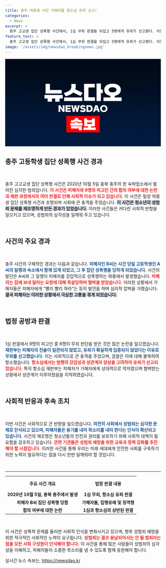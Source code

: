 ```yaml
---
title: 충주 여중생 사건 가해자들 항소심 유죄 선고!
categories:
  - News
excerpt: >
  충주 고교생 집단 성폭행 사건에서, 1심 무죄 판결을 뒤집고 5명에게 유죄가 선고됐다. 이들은 피해 여중생의 거부 의사를 무시하고 강압적으로 성폭행한 혐의로 징역형을 받고, 법원은 합의가 없었음을 분명히 밝혔다.
feature_text: >
  충주 고교생 집단 성폭행 사건에서, 1심 무죄 판결을 뒤집고 5명에게 유죄가 선고됐다. 이들은 피해 여중생의 거부 의사를 무시하고 강압적으로 성폭행한 혐의로 징역형을 받고, 법원은 합의가 없었음을 분명히 밝혔다.
image: '/assets/img/newsdao_breakingnews.jpg'
---
```


<p><img src="/assets/img/newsdao_breakingnews.jpg" alt="bookingtag 속보" /></p>

<h2 data-ke-size="size26">충주 고등학생 집단 성폭행 사건 경과</h2>

<p data-ke-size="size16">&nbsp;</p>

<p>충주 고고교생 집단 성폭행 사건은 2020년 10월 5일 충북 충주의 한 숙박업소에서 벌어진 심각한 범죄입니다. <b><span style="color: #ee2323;">이 사건은 피해자와 9명의 피고인 간의 합의 여부에 대한 논란과 재판 과정에서의 여러 판결로 인해 사회적 이슈가 되고 있습니다.</span></b> 이 사건은 밀양 여중생 집단 성폭행 사건과 조명되며 사회에 큰 충격을 주었습니다. <b><span style="background-color: #21538527;">이 사건은 청소년의 성범죄 문제를 재조명하게 만든 경과가 있었습니다.</span></b> 이러한 사건들은 커다란 사회적 반향을 일으키고 있으며, 성범죄의 심각성을 일깨워 주고 있습니다. </p>

<p data-ke-size="size16">&nbsp;</p>

<h2 data-ke-size="size26">사건의 주요 경과</h2>

<p data-ke-size="size16">&nbsp;</p>

<p>충주 사건의 구체적인 경과는 다음과 같습니다. <b><span style="color: #1a5490;">피해자인 B씨는 사건 당일 고등학생인 A씨의 일행과 숙소에서 함께 있게 되었고, 그 후 집단 성폭행을 당하게 되었습니다.</span></b> 사건의 발단은 A씨와 그 일행이 피해자를 강압적으로 성폭행하는 와중에서 발생했습니다. <b><span style="color: #ee2323;">피해자는 집에 보내 달라는 요청에 대해 묵살당하며 협박을 받았습니다.</span></b> 이러한 상황에서 가해자들은 피해자에게 "빨리 빨리 하라"는 등의 발언을 하며 심리적 압박을 가했습니다. <b><span style="background-color: #21538527;">결국 피해자는 이러한 상황에서 극심한 고통을 겪게 되었습니다.</span></b></p>

<p data-ke-size="size16">&nbsp;</p>

<h2 data-ke-size="size26">법정 공방과 판결</h2>

<p data-ke-size="size16">&nbsp;</p>

<p>1심 판결에서 9명의 피고인 중 6명이 무죄 판단을 받은 것은 많은 논란을 일으켰습니다. <b><span style="color: #1a5490;">재판부는 피해자의 진술이 일관되지 않았고, 유죄가 확실하게 입증되지 않았다는 이유로 무죄를 선고했습니다.</span></b> 이는 사회적으로 큰 충격을 주었으며, 검찰은 이에 대해 불복하여 항소했습니다. <b><span style="color: #ee2323;">항소심에서는 범행의 강압성과 성관계의 양상을 고려하여 유죄가 선고되었습니다.</span></b> 특히 항소심 재판부는 피해자가 가해자에게 상대적으로 약자였으며 협박받는 상황에서 성관계가 이루어졌음을 지적하였습니다. </p>

<p data-ke-size="size16">&nbsp;</p>

<h2 data-ke-size="size26">사회적 반응과 후속 조치</h2>

<p data-ke-size="size16">&nbsp;</p>

<p>이번 사건은 사회적으로 큰 반향을 일으켰습니다. <b><span style="color: #1a5490;">여전히 사회에서 성범죄는 심각한 문제로 인식되고 있으며, 피해자들은 용기를 내어 목소리를 내야 한다는 인식이 확산되고 있습니다.</span></b> 사건의 재조명은 청소년들의 안전과 권리를 보호하기 위해 사회적 대책이 필요함을 강조하고 있습니다. <b><span style="color: #ee2323;">관련 기관들은 성범죄 예방을 위한 교육과 정책 강화를 추진해야 할 시점입니다.</span></b> 이러한 사건을 통해 우리는 미래 세대에게 안전한 사회를 구축하기 위한 노력이 필요하다는 점을 다시 한번 일깨워야 할 것입니다. </p>

<p data-ke-size="size16">&nbsp;</p>

<hr />

<table style="width: 100%;">
    <tr>
        <th style="text-align: center; height: 40px;"><b>주요 사건 개요</b></th>
        <th style="text-align: center; height: 40px;"><b>법정 판결 내용</b></th>
    </tr>
    <tr>
        <td style="text-align: center; height: 17px;"><b>2020년 10월 5일, 충북 충주에서 발생</b></td>
        <td style="text-align: center; height: 17px;"><b>1심 무죄, 항소심 유죄 판결</b></td>
    </tr>
    <tr>
        <td style="text-align: center; height: 17px;"><b>피해자 B씨 집단 성폭행 당함</b></td>
        <td style="text-align: center; height: 17px;"><b>가해자들, 집행유예 및 징역형</b></td>
    </tr>
    <tr>
        <td style="text-align: center; height: 17px;"><b>합의 여부에 대한 논란</b></td>
        <td style="text-align: center; height: 17px;"><b>1심과 항소심의 상반된 판결</b></td>
    </tr>
</table>

<p data-ke-size="size16">&nbsp;</p>

<p>이 사건은 성폭력 문제를 둘러싼 사회적 인식을 변화시키고 있으며, 향후 성범죄 예방을 위한 적극적인 사회적인 노력이 요구됩니다. <b><span style="color: #ee2323;">성범죄는 결코 용납되어서는 안 될 범죄라는 점을 모든 사회 구성원이 인식해야 합니다.</span></b> 이 사건을 통해 많은 사람들이 성범죄의 심각성을 이해하고, 피해자들이 소중한 목소리를 낼 수 있도록 함께 응원해야 합니다. </p>
실시간 뉴스 속보는, <a href="https://newsdao.kr" rel="dofollow">https://newsdao.kr</a>


